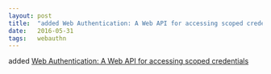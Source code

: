 ```yaml
---
layout: post
title:  "added Web Authentication: A Web API for accessing scoped credentials"
date:   2016-05-31
tags:   webauthn
---
```


added [Web Authentication: A Web API for accessing scoped credentials](/spec/webauthn)

